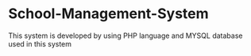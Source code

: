 # School-Management-System
This system is developed by using PHP language and MYSQL database used in this system
